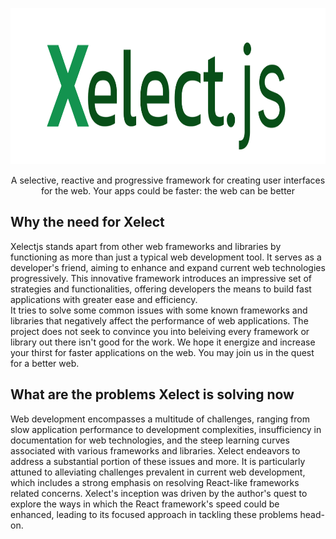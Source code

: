 <p align="center">
  <img src="/assets/Xelect.png" alt="Xelectjs full logo" style="height: 250px;"/>
</p>
<p align="center">
  A selective, reactive and progressive framework for creating user interfaces for the web. Your apps could be faster: the web can be better
</p>

## Why the need for Xelect
Xelectjs stands apart from other web frameworks and libraries by functioning as more than just a typical web development tool. It serves as a developer's
friend, aiming to enhance and expand current web technologies progressively. This innovative framework introduces an impressive set of strategies and 
functionalities, offering developers the means to build fast applications with greater ease and efficiency.     
It tries to solve some common issues with some known frameworks and libraries that negatively affect the performance of web applications. The project does not
seek to convince you into beleiving every framework or library out there isn't good for the work. We hope it energize and increase your thirst for faster applications
on the web. You may join us in the quest for a better web.    

 ## What are the problems Xelect is solving now
 Web development encompasses a multitude of challenges, ranging from slow application performance to development complexities, insufficiency in documentation
 for web technologies, and the steep learning curves associated with various frameworks and libraries. Xelect endeavors to address a substantial portion of
 these issues and more. It is particularly attuned to alleviating challenges prevalent in current web development, which includes a strong emphasis on resolving 
 React-like frameworks related concerns. Xelect's inception was driven by the author's quest to explore the ways in which the React framework's speed could be enhanced, 
 leading to its focused approach in tackling these problems head-on. 
